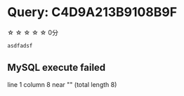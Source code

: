 # Query: C4D9A213B9108B9F

☆ ☆ ☆ ☆ ☆ 0分

```sql
asdfadsf
```

## MySQL execute failed

line 1 column 8 near "" (total length 8)

